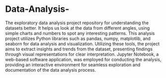 # Data-Analysis-

The exploratory data analysis project repository for understanding the datasets better. It helps us look at the data from different angles, using simple charts and numbers to spot any interesting patterns.
This analysis project utilizes Python libraries such as pandas, numpy, matplotlib, and seaborn for data analysis and visualization.
Utilizing these tools, the project aims to extract insights and trends from the dataset, presenting findings through visual representations for clear interpretation.
Jupyter Notebook, a web-based software application, was employed for conducting the analysis, providing an interactive environment for seamless exploration and documentation of the data analysis process.
